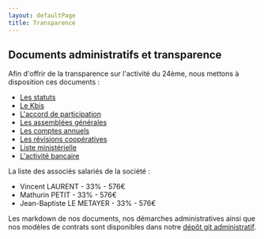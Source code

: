 ```yaml
---
layout: defaultPage
title: Transparence
---
```


## Documents administratifs et transparence

Afin d'offrir de la transparence sur l'activité du 24ème, nous mettons à disposition ces documents :

* [Les statuts](https://jeancloude.24eme.fr/index.php/s/7sSTbx3C5Mtd2eN)
* [Le Kbis](https://jeancloude.24eme.fr/index.php/s/GcRQbm7Rj6zACCY)
* [L'accord de participation](https://jeancloude.24eme.fr/index.php/s/cgoTwoBdmaDsrt0)
* [Les assemblées générales](https://jeancloude.24eme.fr/index.php/s/BirbLYRQUuwKmcs)
* [Les comptes annuels](https://jeancloude.24eme.fr/index.php/s/5TOAZycfOKIonLL)
* [Les révisions coopératives](https://jeancloude.24eme.fr/index.php/s/Ydnwe4WQG3kXwjr)
* [Liste ministérielle](https://jeancloude.24eme.fr/index.php/s/krKq8sMtdoPzpZ4)
* [L'activité bancaire](https://github.com/24eme/banque/blob/master/data/history.csv)

La liste des associés salariés de la société  :

* Vincent LAURENT - 33% - 576€
* Mathurin PETIT - 33% - 576€
* Jean-Baptiste LE METAYER - 33% - 576€

Les markdown de nos documents, nos démarches administratives ainsi que nos modèles de contrats sont disponibles dans notre [dépôt git administratif](https://github.com/24eme/administratif/blob/master/README.md).
